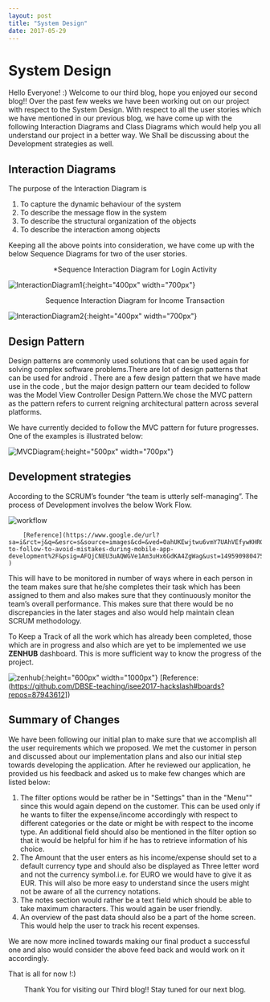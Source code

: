 ```yaml
---
layout: post
title: "System Design"
date: 2017-05-29
---
```


# System Design

Hello Everyone! :)
Welcome to our third blog, hope you enjoyed our second blog!!    Over the past few weeks we have been working out on our project with respect to the System Design. With respect to all the user stories which we have mentioned in our previous blog, we have come up with the following Interaction Diagrams and Class Diagrams which would help you all understand our project in a better way. We Shall be discussing about the Development strategies as well.

## Interaction Diagrams

The purpose of the Interaction Diagram is 
1. To capture the dynamic behaviour of the system
2. To describe the message flow in the system
3. To describe the structural organization of the objects 
4. To describe the interaction among objects

Keeping all the above points into consideration, we have come up with the below Sequence Diagrams for two of the user stories.

<p align="center">
*Sequence Interaction Diagram for Login Activity
</p>

![InteractionDiagram1]({{site.baseurl}}/images/Interaction_Diagram_for_Login_Activity-1.png "InteractionDiagram1"){:height="400px" width="700px"}

<p align="center">
Sequence Interaction Diagram for Income Transaction
</p>

![InteractionDiagram2]({{site.baseurl}}/images/InteractionDiagram_for_Income_transaction-1.png "InteractionDiagram2"){:height="400px" width="700px"}

## Design Pattern
Design patterns are commonly used solutions that can be used again for solving complex software problems.There are lot of design patterns that can be used for android . There are a few design pattern that we have made use in the code , but the major design pattern our team decided to follow was the Model View Controller Design Pattern.We chose the MVC pattern as the pattern refers to current reigning architectural pattern across several platforms.

We have currently decided to follow the MVC pattern for future progresses. One of the examples is illustrated below:

![MVCDiagram]({{site.baseurl}}/images/design_pattern-1.png "MVCDiagram"){:height="500px" width="700px"}


## Development strategies

According to the SCRUM’s founder “the team is utterly self-managing”.
The process of Development involves the below Work Flow.

![workflow]({{site.baseurl}}/images/Workflow1.png "workflow")

		[Reference](https://www.google.de/url?sa=i&rct=j&q=&esrc=s&source=images&cd=&ved=0ahUKEwjtwu6vmY7UAhVEfywKHRGQBt8QjRwIBw&url=https%3A%2F%2Fkrify.co%2Fsteps-to-follow-to-avoid-mistakes-during-mobile-app-development%2F&psig=AFQjCNEU3uAQWGVe1Am3uHx6GdKA4ZgWag&ust=1495909804752959]  )

This will have to be monitored in number of ways where in each person in the team makes sure that he/she completes their task which has been assigned to them and also makes sure that they continuously monitor the team’s overall performance. This makes sure that there would be no discrepancies in the later stages and also would help maintain clean SCRUM methodology. 

To Keep a Track of all the work which has already been completed, those which are in progress and also which are yet to be implemented we use **ZENHUB** dashboard. This is more sufficient way to know the progress of the project.

![zenhub]({{site.baseurl}}/images/Zenhub.png "zenhub"){:height="600px" width="1000px"}
        [Reference:(https://github.com/DBSE-teaching/isee2017-hackslash#boards?repos=87943612]) 
			
## Summary of Changes 

We have been following our initial plan to make sure that we accomplish  all the user requirements which we proposed. We met the customer in person and discussed about our implementation plans and also our initial step towards developing the application.
After he reviewed our application, he provided us his feedback and asked us to make few changes which are listed below:

1. The filter options would be rather be in "Settings" than in the "Menu"" since this would again depend on the customer. This can be used only if he wants to filter the expense/income accordingly with respect to different categories or the date or might be with respect to the income type. An additional field should also be mentioned in the filter option so that it would be helpful for him if he has to retrieve information of his choice.
2. The Amount that the user enters as his income/expense should set to a default currency type and should also be displayed as Three letter word and not the currency symbol.i.e. for EURO we would have to give it as EUR. This will also be more easy to understand since the users might not be aware of all the currency notations.
3. The notes section would rather be a text field which should be able to take maximum characters. This would again be user friendly.
4. An overview of the past data should also be a part of the home screen. This would help the user to track  his recent expenses.

We are now more inclined towards making our final product a successful one and also would consider the above feed back and would work on it accordingly.

That is all for now !:)

<p align="center">
Thank You for visiting our Third blog!! Stay tuned for our next blog. 
</p>





